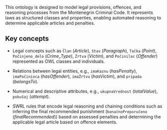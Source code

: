 This ontology is designed to model legal provisions, offences, and reasoning processes from the Montenegrin Criminal Code. It represents laws as structured classes and properties, enabling automated reasoning to determine applicable articles and penalties.

## Key concepts

- Legal concepts such as `Član` (*Article*), `Stav` (*Paragraph*), `Tačka` (*Point*), `Počinjeno_delo` (*Crime_Type*), `Žrtva` (*Victim*), and `Počinilac` (*Offender*) represented as OWL classes and individuals.

- Relations between legal entities, e.g., `imaKaznu` (*hasPenalty*), `imaPočinioca` (*hasOffender*), `imaŽrtvu` (*hasVictim*), and `pripada` (*belongsTo*).

- Numerical and descriptive attributes, e.g., `ukupnaVrednost` (*totalValue*), `pokušaj` (*attempt*).

- SWRL rules that encode legal reasoning and chaining conditions such as inferring the final recommended punishment (`konačnoPreporučeno` (*finalRecommended*)) based on assessed penalties and determining the applicable legal article based on offence elements.
